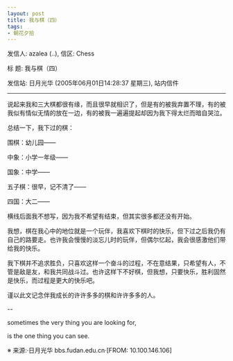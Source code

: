 ```yaml
---
layout: post
title: 我与棋（四）
tags:
- 朝花夕拾
---
```


发信人: azalea (..), 信区: Chess

标  题: 我与棋（四）

发信站: 日月光华 (2005年06月01日14:28:37 星期三), 站内信件

---

说起来我和三大棋都很有缘，而且很早就相识了，但是有的被我弃置不理，有的被我似有情似无情的放在一边，有的被我一遍遍提起却因为我下得太烂而暗自哭泣。

总结一下，我下过的棋：

围棋：幼儿园——

中象：小学一年级——

国象：中学——

五子棋：很早，记不清了——

四国：大二——

横线后面我不想写，因为我不希望有结束，但其实很多都还没有开始。

我想，棋在我心中的地位就是一个玩伴，我喜欢下棋时的快乐，但下过之后我仍有自己的路要走。也许我会慢慢的淡忘儿时的玩伴，但偶尔忆起，我会很感激他们带给我的快乐。

我下棋并不追求胜负，只喜欢这样一个奋斗的过程，不在意结果，只希望有人，不管是敌是友，和我共同战斗过。也许这样下不好棋，但我想，只要快乐，胜利固然是快乐，而过程是更大的快乐吧。

谨以此文记念伴我成长的许许多多的棋和许许多多的人。

--

sometimes the very thing you are looking for,

is the one thing you can see.

※ 来源:·日月光华 bbs.fudan.edu.cn·[FROM: 10.100.146.106]
